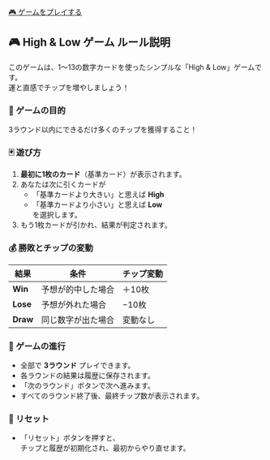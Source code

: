 [🎮 ゲームをプレイする](https://app-practice-l6rls4gbnxefz67jcreug4.streamlit.app/)


## 🎮 High & Low ゲーム ルール説明

このゲームは、1〜13の数字カードを使ったシンプルな「High & Low」ゲームです。  
運と直感でチップを増やしましょう！

### 🎯 ゲームの目的
3ラウンド以内にできるだけ多くのチップを獲得すること！

### 🃏 遊び方

1. **最初に1枚のカード**（基準カード）が表示されます。  
2. あなたは次に引くカードが  
    - 「基準カードより大きい」と思えば **High**  
    - 「基準カードより小さい」と思えば **Low**  
    を選択します。  
3. もう1枚カードが引かれ、結果が判定されます。

### 💰 勝敗とチップの変動

| 結果 | 条件 | チップ変動 |
|------|------|-------------|
| **Win** | 予想が的中した場合 | ＋10枚 |
| **Lose** | 予想が外れた場合 | −10枚 |
| **Draw** | 同じ数字が出た場合 | 変動なし |

### 🔁 ゲームの進行

- 全部で **3ラウンド** プレイできます。  
- 各ラウンドの結果は履歴に保存されます。  
- 「次のラウンド」ボタンで次へ進みます。  
- すべてのラウンド終了後、最終チップ数が表示されます。

### 🔄 リセット

- 「リセット」ボタンを押すと、  
  チップと履歴が初期化され、最初からやり直せます。